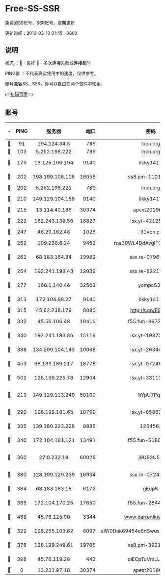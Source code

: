 # Free-SS-SSR

免费的SS账号、SSR账号，定期更新

更新时间：2019-03-10 01:45 +0800

## 说明

状态     ：🙂 - 良好 🙁 - 多次连接失败或连接超时

PING值   ：不代表真实使用中的速度，仅供参考。

账号兼容SS、SSR，你可以自由在两个软件中使用。

👉[扫码页面](https://liesauer.github.io/Free-SS-SSR/)👈

## 账号

|-|PING|服务器|端口|密码|加密方式|区域|
|:----:|:----:|:-----:|-----:|:----:|:----:|:----:|
|🙂|91|194.124.34.5|789|lncn.org|rc4|JP|
|🙂|103|5.252.198.222|789|lncn.org|rc4|JP|
|🙂|175|13.125.190.194|9140|likky1415|aes-256-cfb|KR|
|🙂|202|198.199.108.105|16058|ss8.pm-11016840|aes-256-cfb|US|
|🙂|202|5.252.198.221|789|lncn.org|rc4|JP|
|🙂|210|149.129.104.159|9140|likky1415|aes-256-cfb|HK|
|🙂|215|13.114.40.186|30374|apext2019006|chacha20|JP|
|🙂|222|162.243.139.50|18827|isx.yt-42125890|aes-256-cfb|US|
|🙂|247|46.29.162.48|1026|91vpn.cf|rc4-md5|RU|
|🙂|262|109.238.6.24|9452|rqa30WL4DdAvgIFG6Fs3znzTa|aes-256-cfb|FR|
|🙂|262|68.183.164.84|19982|ssx.re-07966626|aes-256-cfb|US|
|🙂|264|192.241.198.43|12032|ssx.re-82217458|aes-256-cfb|US|
|🙂|277|168.1.140.46|32503|yompc535|aes-256-cfb|AU|
|🙂|313|172.104.98.27|9140|likky1415|aes-256-cfb|JP|
|🙂|315|45.62.238.179|8080|http://t.cn/EGJIyrl|rc4-md5|CA|
|🙂|332|45.56.106.48|19416|f55.fun-86730794|aes-256-cfb|US|
|🙂|340|192.241.193.86|15119|isx.yt-19372058|aes-256-cfb|US|
|🙂|388|134.209.104.143|10068|isx.yt-26344143|aes-256-cfb|SG|
|🙂|453|68.183.189.217|18778|isx.yt-07248884|aes-256-cfb|SG|
|🙂|502|128.199.225.78|12904|isx.yt-33113318|aes-256-cfb|SG|
|🙂|213|149.129.113.240|50100|hYpU7PqP|chacha20-ietf-poly1305|CN|
|🙂|290|198.199.101.65|10799|isx.yt-85862163|aes-256-cfb|US|
|🙂|335|139.180.223.228|8888|123456..|aes-256-cfb|JP|
|🙂|340|172.104.181.121|13491|f55.fun-51808653|aes-256-cfb|SG|
|🙂|360|27.0.232.19|60026|j9U82U53|xchacha20-ietf-poly1305|HK|
|🙂|380|128.199.129.239|16934|ssx.re-07242436|aes-256-cfb|SG|
|🙂|384|68.183.183.18|6172|gEupN|aes-256-cfb|SG|
|🙂|389|172.104.170.25|17650|f55.fun-28443549|aes-256-cfb|SG|
|🙂|468|45.76.125.90|3344|www.darrenliuwei.com|aes-256-cfb|AU|
|🙁|322|198.255.103.62|8097|eIW0Dnk69454e6nSwuspv9DmS201tQ0D|aes-256-cfb|US|
|🙁|378|128.199.249.61|19705|ss8.pm-39219845|aes-256-cfb|SG|
|🙁|398|45.76.119.28|443|oiECpTuVmLLxk4Ts|aes-256-cfb|AU|
|🙁|0|13.231.97.18|30374|apext2019006|chacha20|JP|
